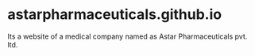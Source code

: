 # astarpharmaceuticals.github.io
Its a website of a medical company named as Astar Pharmaceuticals pvt. ltd.
